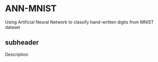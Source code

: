# ANN-MNIST
Using Artificial Neural Network to classify hand-written digits from MNIST dataset

## subheader

Description
